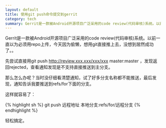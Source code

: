 ```yaml
---
layout: default
title: 使用git push命令提交到gerrit
category: tech
summary: Gerrit是一款被Android开源项目广泛采用的code review(代码审核)系统。以前一直以为必须用repo上传，今天因为偷懒，想用git直接推上去，没想到居然成功了。。
---
```

Gerrit是一款被Android开源项目广泛采用的code review(代码审核)系统。以前一直以为必须用repo上传，今天因为偷懒，想用git直接推上去，没想到居然成功了。。

先尝试直接用git push http://review.xxx.xxx/xxx/xxx master:master ，发现返回rejected，查看通知发现是不支持直接推送到主分支。

那么怎么办呢？当时没仔细看清楚通知，试了好多分支名称都不能推送，最后发现，通知告诉我要推送到refs/for下面的分支。

这样就容易了：

{% highlight sh %}
git push 远程地址 本地分支:refs/for/远程分支
{% endhighlight %}

轻松搞定。
